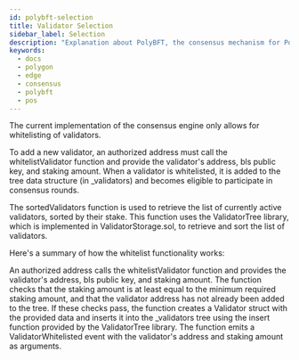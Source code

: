 ```yaml
---
id: polybft-selection
title: Validator Selection
sidebar_label: Selection
description: "Explanation about PolyBFT, the consensus mechanism for Polygon Edge."
keywords:
  - docs
  - polygon
  - edge
  - consensus
  - polybft
  - pos
---
```



The current implementation of the consensus engine only allows for whitelisting of validators.

To add a new validator, an authorized address must call the whitelistValidator function and provide the validator's address, bls public key, and staking amount. When a validator is whitelisted, it is added to the tree data structure (in _validators) and becomes eligible to participate in consensus rounds.

The sortedValidators function is used to retrieve the list of currently active validators, sorted by their stake. This function uses the ValidatorTree library, which is implemented in ValidatorStorage.sol, to retrieve and sort the list of validators.

Here's a summary of how the whitelist functionality works:

An authorized address calls the whitelistValidator function and provides the validator's address, bls public key, and staking amount.
The function checks that the staking amount is at least equal to the minimum required staking amount, and that the validator address has not already been added to the tree.
If these checks pass, the function creates a Validator struct with the provided data and inserts it into the _validators tree using the insert function provided by the ValidatorTree library.
The function emits a ValidatorWhitelisted event with the validator's address and staking amount as arguments.
